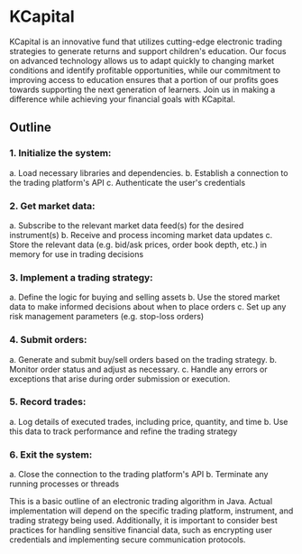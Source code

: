 # KCapital
KCapital is an innovative fund that utilizes cutting-edge electronic trading strategies to generate returns and support children's education. Our focus on advanced technology allows us to adapt quickly to changing market conditions and identify profitable opportunities, while our commitment to improving access to education ensures that a portion of our profits goes towards supporting the next generation of learners. Join us in making a difference while achieving your financial goals with KCapital.

## Outline
### 1. Initialize the system:
a. Load necessary libraries and dependencies.
b. Establish a connection to the trading platform's API
c. Authenticate the user's credentials

### 2. Get market data:
a. Subscribe to the relevant market data feed(s) for the desired instrument(s)
b. Receive and process incoming market data updates
c. Store the relevant data (e.g. bid/ask prices, order book depth, etc.) in memory for use in trading decisions

### 3. Implement a trading strategy:
a. Define the logic for buying and selling assets
b. Use the stored market data to make informed decisions about when to place orders
c. Set up any risk management parameters (e.g. stop-loss orders)

### 4. Submit orders:
a. Generate and submit buy/sell orders based on the trading strategy.
b. Monitor order status and adjust as necessary.
c. Handle any errors or exceptions that arise during order submission or execution.

### 5. Record trades:
a. Log details of executed trades, including price, quantity, and time
b. Use this data to track performance and refine the trading strategy

### 6. Exit the system:
a. Close the connection to the trading platform's API
b. Terminate any running processes or threads

This is a basic outline of an electronic trading algorithm in Java. Actual implementation will depend on the specific trading platform, instrument, and trading strategy being used. Additionally, it is important to consider best practices for handling sensitive financial data, such as encrypting user credentials and implementing secure communication protocols.
